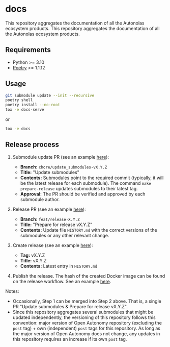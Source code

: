 # docs

This repository aggregates the documentation of all the Autonolas ecosystem products. This repository aggregates the documentation of all the Autonolas ecosystem products.

## Requirements

* Python >= 3.10
* [Poetry](https://python-poetry.org/) >= 1.1.12

## Usage

```bash
git submodule update --init --recursive
poetry shell
poetry install --no-root
tox -e docs-serve
```

or

```bash
tox -e docs
```

## Release process

1. Submodule update PR (see an example [here](https://github.com/valory-xyz/docs/pull/27)):
    * **Branch:** `chore/update_submodules-vX.Y.Z`
    * **Title:** "Update submodules"
    * **Contents:** Submodules point to the required commit (typically, it will be the latest release for each submodule). The command `make prepare-release` updates submodules to their latest tag.
    * **Approval:** The PR should be verified and approved by each submodule author.

2. Release PR (see an example [here](https://github.com/valory-xyz/docs/pull/28)):
   * **Branch:** `feat/release-X.Y.Z`
   * **Title:** "Prepare for release vX.Y.Z"
   * **Contents:** Update file `HISTORY.md` with the correct versions of the submodules or any other relevant change.

3. Create release (see an example [here](https://github.com/valory-xyz/docs/releases/tag/v0.10.0)):
   * **Tag:** vX.Y.Z
   * **Title:** vX.Y.Z
   * **Contents:** Latest entry in `HISTORY.md`

4. Publish the release. The hash of the created Docker image can be found on the release workflow. See an example [here](https://github.com/valory-xyz/docs/actions/runs/4536574834/jobs/7993431764#step:8:24).

Notes:

* Occasionally, Step 1 can be merged into Step 2 above. That is, a single PR "Update submodules & Prepare for release vX.Y.Z".
* Since this repository aggregates several submodules that might be updated independently, the versioning of this repository follows this convention: major version of Open Autonomy repository (excluding the `post` tag) + own (independent) `post` tags for this repository. As long as the major version of Open Autonomy does not change, any updates in this repository requires an increase if its own `post` tag.
